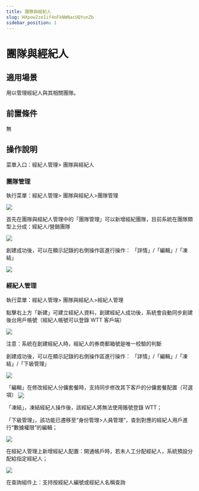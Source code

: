 ```yaml
---
title: 團隊與經紀人
slug: HXpow2zeIif4nFkNWNacUQYunZb
sidebar_position: 1
---
```



# 團隊與經紀人

## 適用場景

用以管理經紀人與其相關團隊。

## 前置條件

無

## 操作說明

菜單入口：經紀人管理&gt; 團隊與經紀人

### 團隊管理

執行菜單：經紀人管理&gt; 團隊與經紀人&gt;團隊管理

<img src="/assets/WRpZbobwfoL8ozxob5ecjq1anFg.png" src-width="3348" src-height="1584" align="center"/>

首先在團隊與經紀人管理中的「團隊管理」可以新增經紀團隊，目前系統在團隊類型上分成：經紀人/營銷團隊

<img src="/assets/V7oqbZqneoeXYSxpPIicazkunFf.png" src-width="3370" src-height="1442" align="center"/>

創建成功後，可以在顯示記錄的右側操作區進行操作： 「詳情」/「編輯」/「凍結」

<img src="/assets/EIu8brg91oJKrGxPUZvct6v0nOe.png" src-width="3366" src-height="1532" align="center"/>

### 經紀人管理

執行菜單：經紀人管理&gt; 團隊與經紀人&gt;經紀人管理

點擊右上方「新建」可建立經紀人資料，創建經紀人成功後，系統會自動同步創建後台用戶帳號（經紀人帳號可以登錄 WTT 客戶端）

<img src="/assets/AORNbwBeBopDqhxL6ZCcaHpZnye.png" src-width="3350" src-height="1690" align="center"/>

注意：系統在創建經紀人時，經紀人的券商郵箱號是唯一校驗的判斷

創建成功後，可以在顯示記錄的右側操作區進行操作： 「詳情」/「編輯」/「凍結」/「下級管理」

<img src="/assets/HSI4bUQ6ZoZr1gxmqu0cFE2pnXo.png" src-width="3362" src-height="1562" align="center"/>

「編輯」在修改經紀人分傭套餐時，支持同步修改其下客戶的分傭套餐配置（可選項）
<img src="/assets/OUdGb1y1wooVP7xABh5cQywlnxc.png" src-width="936" src-height="1662" align="center"/>

「凍結」，凍結經紀人操作後，該經紀人將無法使用賬號登錄 WTT；

「下級管理」，該功能已遷移至“身份管理&gt;人員管理”，查到對應的經紀人用戶進行“數據權限”的編輯；

<img src="/assets/YskzbyAR6omCb2xKkkScW44enBb.png" src-width="3422" src-height="1840" align="center"/>

在經紀人管理上新增經紀人配置：開通帳戶時，若未人工分配經紀人，系統預設分配給指定經紀人；

<img src="/assets/FGSPb45dcoDaZUx3TJYcCHDFnBB.png" src-width="3370" src-height="1226" align="center"/>

在查詢組件上：支持按經紀人編號或經紀人名稱查詢

